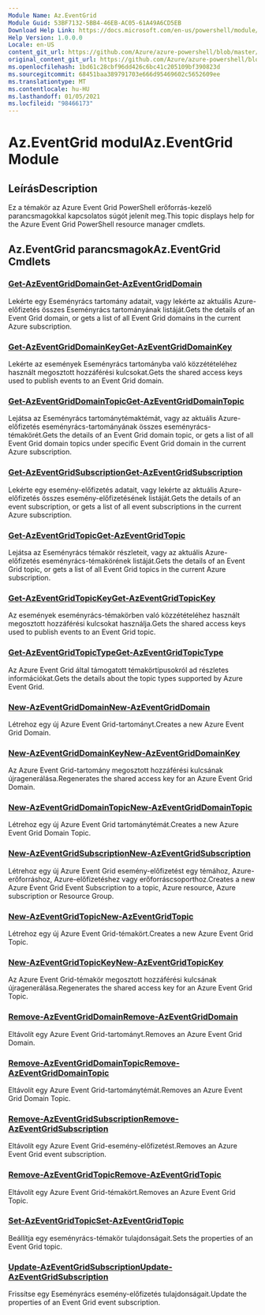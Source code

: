 ```yaml
---
Module Name: Az.EventGrid
Module Guid: 53BF7132-5BB4-46EB-AC05-61A49A6CD5EB
Download Help Link: https://docs.microsoft.com/en-us/powershell/module/az.eventgrid
Help Version: 1.0.0.0
Locale: en-US
content_git_url: https://github.com/Azure/azure-powershell/blob/master/src/EventGrid/EventGrid/help/Az.EventGrid.md
original_content_git_url: https://github.com/Azure/azure-powershell/blob/master/src/EventGrid/EventGrid/help/Az.EventGrid.md
ms.openlocfilehash: 1bd61c28cbf96dd426c6bc41c205109bf390823d
ms.sourcegitcommit: 68451baa389791703e666d95469602c5652609ee
ms.translationtype: MT
ms.contentlocale: hu-HU
ms.lasthandoff: 01/05/2021
ms.locfileid: "98466173"
---
```

# <span data-ttu-id="84121-101">Az.EventGrid modul</span><span class="sxs-lookup"><span data-stu-id="84121-101">Az.EventGrid Module</span></span>
## <span data-ttu-id="84121-102">Leírás</span><span class="sxs-lookup"><span data-stu-id="84121-102">Description</span></span>
<span data-ttu-id="84121-103">Ez a témakör az Azure Event Grid PowerShell erőforrás-kezelő parancsmagokkal kapcsolatos súgót jelenít meg.</span><span class="sxs-lookup"><span data-stu-id="84121-103">This topic displays help for the Azure Event Grid PowerShell resource manager cmdlets.</span></span>

## <span data-ttu-id="84121-104">Az.EventGrid parancsmagok</span><span class="sxs-lookup"><span data-stu-id="84121-104">Az.EventGrid Cmdlets</span></span>
### [<span data-ttu-id="84121-105">Get-AzEventGridDomain</span><span class="sxs-lookup"><span data-stu-id="84121-105">Get-AzEventGridDomain</span></span>](Get-AzEventGridDomain.md)
<span data-ttu-id="84121-106">Lekérte egy Eseményrács tartomány adatait, vagy lekérte az aktuális Azure-előfizetés összes Eseményrács tartományának listáját.</span><span class="sxs-lookup"><span data-stu-id="84121-106">Gets the details of an Event Grid domain, or gets a list of all Event Grid domains in the current Azure subscription.</span></span>

### [<span data-ttu-id="84121-107">Get-AzEventGridDomainKey</span><span class="sxs-lookup"><span data-stu-id="84121-107">Get-AzEventGridDomainKey</span></span>](Get-AzEventGridDomainKey.md)
<span data-ttu-id="84121-108">Lekérte az események Eseményrács tartományba való közzétételéhez használt megosztott hozzáférési kulcsokat.</span><span class="sxs-lookup"><span data-stu-id="84121-108">Gets the shared access keys used to publish events to an Event Grid domain.</span></span>

### [<span data-ttu-id="84121-109">Get-AzEventGridDomainTopic</span><span class="sxs-lookup"><span data-stu-id="84121-109">Get-AzEventGridDomainTopic</span></span>](Get-AzEventGridDomainTopic.md)
<span data-ttu-id="84121-110">Lejátsa az Eseményrács tartománytémaktémát, vagy az aktuális Azure-előfizetés eseményrács-tartományának összes eseményrács-témakörét.</span><span class="sxs-lookup"><span data-stu-id="84121-110">Gets the details of an Event Grid domain topic, or gets a list of all Event Grid domain topics under specific Event Grid domain in the current Azure subscription.</span></span>

### [<span data-ttu-id="84121-111">Get-AzEventGridSubscription</span><span class="sxs-lookup"><span data-stu-id="84121-111">Get-AzEventGridSubscription</span></span>](Get-AzEventGridSubscription.md)
<span data-ttu-id="84121-112">Lekérte egy esemény-előfizetés adatait, vagy lekérte az aktuális Azure-előfizetés összes esemény-előfizetésének listáját.</span><span class="sxs-lookup"><span data-stu-id="84121-112">Gets the details of an event subscription, or gets a list of all event subscriptions in the current Azure subscription.</span></span>

### [<span data-ttu-id="84121-113">Get-AzEventGridTopic</span><span class="sxs-lookup"><span data-stu-id="84121-113">Get-AzEventGridTopic</span></span>](Get-AzEventGridTopic.md)
<span data-ttu-id="84121-114">Lejátsa az Eseményrács témakör részleteit, vagy az aktuális Azure-előfizetés eseményrács-témakörének listáját.</span><span class="sxs-lookup"><span data-stu-id="84121-114">Gets the details of an Event Grid topic, or gets a list of all Event Grid topics in the current Azure subscription.</span></span>

### [<span data-ttu-id="84121-115">Get-AzEventGridTopicKey</span><span class="sxs-lookup"><span data-stu-id="84121-115">Get-AzEventGridTopicKey</span></span>](Get-AzEventGridTopicKey.md)
<span data-ttu-id="84121-116">Az események eseményrács-témakörben való közzétételéhez használt megosztott hozzáférési kulcsokat használja.</span><span class="sxs-lookup"><span data-stu-id="84121-116">Gets the shared access keys used to publish events to an Event Grid topic.</span></span>

### [<span data-ttu-id="84121-117">Get-AzEventGridTopicType</span><span class="sxs-lookup"><span data-stu-id="84121-117">Get-AzEventGridTopicType</span></span>](Get-AzEventGridTopicType.md)
<span data-ttu-id="84121-118">Az Azure Event Grid által támogatott témakörtípusokról ad részletes információkat.</span><span class="sxs-lookup"><span data-stu-id="84121-118">Gets the details about the topic types supported by Azure Event Grid.</span></span>

### [<span data-ttu-id="84121-119">New-AzEventGridDomain</span><span class="sxs-lookup"><span data-stu-id="84121-119">New-AzEventGridDomain</span></span>](New-AzEventGridDomain.md)
<span data-ttu-id="84121-120">Létrehoz egy új Azure Event Grid-tartományt.</span><span class="sxs-lookup"><span data-stu-id="84121-120">Creates a new Azure Event Grid Domain.</span></span>

### [<span data-ttu-id="84121-121">New-AzEventGridDomainKey</span><span class="sxs-lookup"><span data-stu-id="84121-121">New-AzEventGridDomainKey</span></span>](New-AzEventGridDomainKey.md)
<span data-ttu-id="84121-122">Az Azure Event Grid-tartomány megosztott hozzáférési kulcsának újragenerálása.</span><span class="sxs-lookup"><span data-stu-id="84121-122">Regenerates the shared access key for an Azure Event Grid Domain.</span></span>

### [<span data-ttu-id="84121-123">New-AzEventGridDomainTopic</span><span class="sxs-lookup"><span data-stu-id="84121-123">New-AzEventGridDomainTopic</span></span>](New-AzEventGridDomainTopic.md)
<span data-ttu-id="84121-124">Létrehoz egy új Azure Event Grid tartománytémát.</span><span class="sxs-lookup"><span data-stu-id="84121-124">Creates a new Azure Event Grid Domain Topic.</span></span>

### [<span data-ttu-id="84121-125">New-AzEventGridSubscription</span><span class="sxs-lookup"><span data-stu-id="84121-125">New-AzEventGridSubscription</span></span>](New-AzEventGridSubscription.md)
<span data-ttu-id="84121-126">Létrehoz egy új Azure Event Grid esemény-előfizetést egy témához, Azure-erőforráshoz, Azure-előfizetéshez vagy erőforráscsoporthoz.</span><span class="sxs-lookup"><span data-stu-id="84121-126">Creates a new Azure Event Grid Event Subscription to a topic, Azure resource, Azure subscription or Resource Group.</span></span>

### [<span data-ttu-id="84121-127">New-AzEventGridTopic</span><span class="sxs-lookup"><span data-stu-id="84121-127">New-AzEventGridTopic</span></span>](New-AzEventGridTopic.md)
<span data-ttu-id="84121-128">Létrehoz egy új Azure Event Grid-témakört.</span><span class="sxs-lookup"><span data-stu-id="84121-128">Creates a new Azure Event Grid Topic.</span></span>

### [<span data-ttu-id="84121-129">New-AzEventGridTopicKey</span><span class="sxs-lookup"><span data-stu-id="84121-129">New-AzEventGridTopicKey</span></span>](New-AzEventGridTopicKey.md)
<span data-ttu-id="84121-130">Az Azure Event Grid-témakör megosztott hozzáférési kulcsának újragenerálása.</span><span class="sxs-lookup"><span data-stu-id="84121-130">Regenerates the shared access key for an Azure Event Grid Topic.</span></span>

### [<span data-ttu-id="84121-131">Remove-AzEventGridDomain</span><span class="sxs-lookup"><span data-stu-id="84121-131">Remove-AzEventGridDomain</span></span>](Remove-AzEventGridDomain.md)
<span data-ttu-id="84121-132">Eltávolít egy Azure Event Grid-tartományt.</span><span class="sxs-lookup"><span data-stu-id="84121-132">Removes an Azure Event Grid Domain.</span></span>

### [<span data-ttu-id="84121-133">Remove-AzEventGridDomainTopic</span><span class="sxs-lookup"><span data-stu-id="84121-133">Remove-AzEventGridDomainTopic</span></span>](Remove-AzEventGridDomainTopic.md)
<span data-ttu-id="84121-134">Eltávolít egy Azure Event Grid-tartománytémát.</span><span class="sxs-lookup"><span data-stu-id="84121-134">Removes an Azure Event Grid Domain Topic.</span></span>

### [<span data-ttu-id="84121-135">Remove-AzEventGridSubscription</span><span class="sxs-lookup"><span data-stu-id="84121-135">Remove-AzEventGridSubscription</span></span>](Remove-AzEventGridSubscription.md)
<span data-ttu-id="84121-136">Eltávolít egy Azure Event Grid-esemény-előfizetést.</span><span class="sxs-lookup"><span data-stu-id="84121-136">Removes an Azure Event Grid event subscription.</span></span>

### [<span data-ttu-id="84121-137">Remove-AzEventGridTopic</span><span class="sxs-lookup"><span data-stu-id="84121-137">Remove-AzEventGridTopic</span></span>](Remove-AzEventGridTopic.md)
<span data-ttu-id="84121-138">Eltávolít egy Azure Event Grid-témakört.</span><span class="sxs-lookup"><span data-stu-id="84121-138">Removes an Azure Event Grid Topic.</span></span>

### [<span data-ttu-id="84121-139">Set-AzEventGridTopic</span><span class="sxs-lookup"><span data-stu-id="84121-139">Set-AzEventGridTopic</span></span>](Set-AzEventGridTopic.md)
<span data-ttu-id="84121-140">Beállítja egy eseményrács-témakör tulajdonságait.</span><span class="sxs-lookup"><span data-stu-id="84121-140">Sets the properties of an Event Grid topic.</span></span>

### [<span data-ttu-id="84121-141">Update-AzEventGridSubscription</span><span class="sxs-lookup"><span data-stu-id="84121-141">Update-AzEventGridSubscription</span></span>](Update-AzEventGridSubscription.md)
<span data-ttu-id="84121-142">Frissítse egy Eseményrács esemény-előfizetés tulajdonságait.</span><span class="sxs-lookup"><span data-stu-id="84121-142">Update the properties of an Event Grid event subscription.</span></span>

